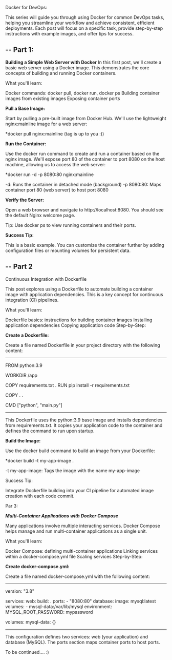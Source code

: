 Docker for DevOps: 


This series will guide you through using Docker for common DevOps tasks, helping you streamline your workflow and achieve consistent, efficient deployments. Each post will focus on a specific task, provide step-by-step instructions with example images, and offer tips for success.

--
Part 1: 
--

**Building a Simple Web Server with Docker**
In this first post, we'll create a basic web server using a Docker image. This demonstrates the core concepts of building and running Docker containers.

What you'll learn:

Docker commands: docker pull, docker run, docker ps
Building container images from existing images
Exposing container ports

**Pull a Base Image:**

Start by pulling a pre-built image from Docker Hub. We'll use the lightweight nginx:mainline image for a web server:

*docker pull nginx:mainline (tag is up to you :))

**Run the Container:**

Use the docker run command to create and run a container based on the nginx image. We'll expose port 80 of the container to port 8080 on the host machine, allowing us to access the web server:

*docker run -d -p 8080:80 nginx:mainline

-d: Runs the container in detached mode (background)
-p 8080:80: Maps container port 80 (web server) to host port 8080

**Verify the Server:**

Open a web browser and navigate to http://localhost:8080. You should see the default Nginx welcome page.

Tip: Use docker ps to view running containers and their ports.

**Success Tip:**

This is a basic example. You can customize the container further by adding configuration files or mounting volumes for persistent data.

--
Part 2
--
Continuous Integration with Dockerfile

This post explores using a Dockerfile to automate building a container image with application dependencies. This is a key concept for continuous integration (CI) pipelines.

What you'll learn:

Dockerfile basics: instructions for building container images
Installing application dependencies
Copying application code
Step-by-Step:

**Create a Dockerfile:**

Create a file named Dockerfile in your project directory with the following content:

*********
FROM python:3.9

WORKDIR /app

COPY requirements.txt .
RUN pip install -r requirements.txt

COPY . .

CMD ["python", "main.py"]
********

This Dockerfile uses the python:3.9 base image and installs dependencies from requirements.txt.
It copies your application code to the container and defines the command to run upon startup.

**Build the Image:**

Use the docker build command to build an image from your Dockerfile:

*docker build -t my-app-image .


-t my-app-image: Tags the image with the name my-app-image

Success Tip:

Integrate Dockerfile building into your CI pipeline for automated image creation with each code commit.


Par 3: 

***Multi-Container Applications with Docker Compose***

Many applications involve multiple interacting services. Docker Compose helps manage and run multi-container applications as a single unit.

What you'll learn:

Docker Compose: defining multi-container applications
Linking services within a docker-compose.yml file
Scaling services
Step-by-Step:

**Create docker-compose.yml:**

Create a file named docker-compose.yml with the following content:

***
version: "3.8"

services:
  web:
    build: .
    ports:
      - "8080:80"
  database:
    image: mysql:latest
    volumes:
      - mysql-data:/var/lib/mysql
    environment:
      MYSQL_ROOT_PASSWORD: mypassword

volumes:
  mysql-data: {}
***

This configuration defines two services: web (your application) and database (MySQL).
The ports section maps container ports to host ports.


To be continued.... :)
